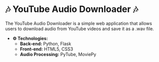 # 🎶 YouTube Audio Downloader 🎶

The YouTube Audio Downloader is a simple web application that allows users to download audio from YouTube videos and save it as a .wav file.

- **⚙ Technologies:**
  - **Back-end:**  Python, Flask
  - **Front-end:** HTML5, CSS3
  - **Audio Processing:** PyTube, MoviePy
